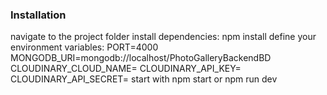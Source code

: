 ### Installation
navigate to the project folder
install dependencies: npm install
define your environment variables:
PORT=4000
MONGODB_URI=mongodb://localhost/PhotoGalleryBackendBD
CLOUDINARY_CLOUD_NAME=
CLOUDINARY_API_KEY=
CLOUDINARY_API_SECRET=
start with npm start or npm run dev